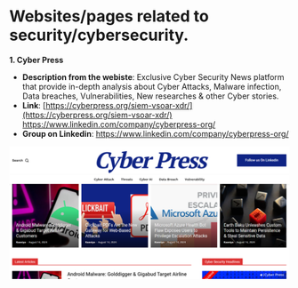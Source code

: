 # Websites/pages related to security/cybersecurity.
**1. Cyber Press**
- **Description from the webiste**: Exclusive Cyber Security News platform that provide in-depth analysis about Cyber Attacks, Malware infection, Data breaches, Vulnerabilities, New researches & other Cyber stories.
- **Link**: [https://cyberpress.org/siem-vsoar-xdr/](https://cyberpress.org/siem-vsoar-xdr/)
https://www.linkedin.com/company/cyberpress-org/
- **Group on Linkedin**: https://www.linkedin.com/company/cyberpress-org/

![Cyber Press](https://github.com/beatazalewa/Awesome-AI-and-security-resources/blob/dev/Images/cyber_press.png)

